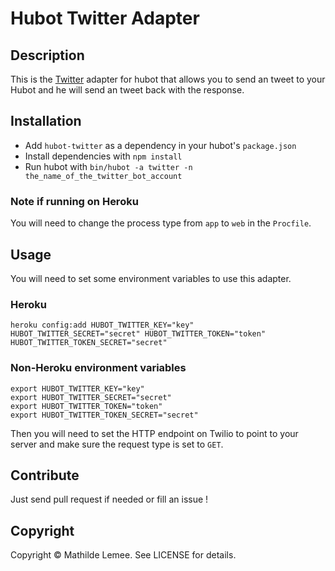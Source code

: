 # Hubot Twitter Adapter

## Description

This is the [Twitter](http://twitter.com) adapter for hubot that allows you to
send an tweet to your Hubot and he will send an tweet back with the response.

## Installation

* Add `hubot-twitter` as a dependency in your hubot's `package.json`
* Install dependencies with `npm install`
* Run hubot with `bin/hubot -a twitter -n the_name_of_the_twitter_bot_account`

### Note if running on Heroku

You will need to change the process type from `app` to `web` in the `Procfile`.

## Usage

You will need to set some environment variables to use this adapter.

### Heroku

    heroku config:add HUBOT_TWITTER_KEY="key" HUBOT_TWITTER_SECRET="secret" HUBOT_TWITTER_TOKEN="token" HUBOT_TWITTER_TOKEN_SECRET="secret"


### Non-Heroku environment variables

    export HUBOT_TWITTER_KEY="key"
    export HUBOT_TWITTER_SECRET="secret"
    export HUBOT_TWITTER_TOKEN="token"
    export HUBOT_TWITTER_TOKEN_SECRET="secret"

Then you will need to set the HTTP endpoint on Twilio to point to your server
and make sure the request type is set to `GET`.

## Contribute

Just send pull request if needed or fill an issue !

## Copyright

Copyright &copy; Mathilde Lemee. See LICENSE for details.

